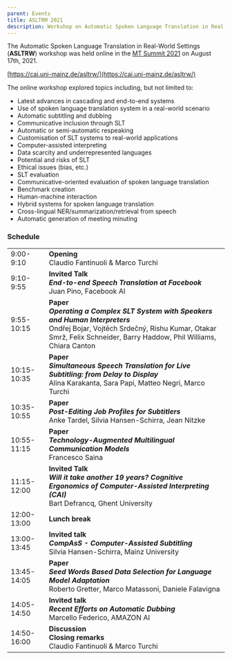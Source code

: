 ```yaml
---
parent: Events
title: ASLTRM 2021
description: Workshop on Automatic Spoken Language Translation in Real-World Settings
---
```


The Automatic Spoken Language Translation in Real-World Settings (**ASLTRW**) workshop was held online in the [MT Summit 2021](mtsummit2021.md) on August 17th, 2021.

[https://cai.uni-mainz.de/asltrw/](https://cai.uni-mainz.de/asltrw/)

The online workshop explored topics including, but not limited to:

- Latest advances in cascading and end-to-end systems
-  Use of spoken language translation system in a real-world scenario
- Automatic subtitling and dubbing
- Communicative inclusion through SLT
- Automatic or semi-automatic respeaking
- Customisation of SLT systems to real-world applications
- Computer-assisted interpreting
- Data scarcity and underrepresented languages
- Potential and risks of SLT
- Ethical issues (bias, etc.)
- SLT evaluation
- Communicative-oriented evaluation of spoken language translation
- Benchmark creation
- Human-machine interaction
- Hybrid systems for spoken language translation
- Cross-lingual NER/summarization/retrieval from speech
- Automatic generation of meeting minuting

### Schedule

| | |
| -- | -- |
| 9:00-9:10 | **Opening** <br>Claudio Fantinuoli & Marco Turchi |
| 9:10-9:55 |	**Invited Talk** <br>_**End-to-end Speech Translation at Facebook**_ <br>Juan Pino, Facebook AI |
| 9:55-10:15 | **Paper** <br>_**Operating a Complex SLT System with Speakers and Human Interpreters**_ <br>Ondřej Bojar, Vojtěch Srdečný, Rishu Kumar, Otakar Smrž, Felix Schneider, Barry Haddow, Phil Williams, Chiara Canton |
| 10:15-10:35 | **Paper** <br>_**Simultaneous Speech Translation for Live Subtitling: from Delay to Display**_ <br>Alina Karakanta, Sara Papi, Matteo Negri, Marco Turchi |
| 10:35-10:55 | **Paper** <br>_**Post-Editing Job Profiles for Subtitlers**_ <br>Anke Tardel, Silvia Hansen-Schirra, Jean Nitzke |
| 10:55-11:15 | **Paper** <br>_**Technology-Augmented Multilingual Communication Models**_ <br>Francesco Saina |
| 11:15-12:00 | **Invited Talk** <br>_**Will it take another 19 years? Cognitive Ergonomics of Computer-Assisted Interpreting (CAI)**_ <br>Bart Defrancq, Ghent University |
| 12:00-13:00 |	**Lunch break** |
| 13:00-13:45 | **Invited talk** <br>_**CompAsS - Computer-Assisted Subtitling**_ <br>Silvia Hansen-Schirra, Mainz University |
| 13:45-14:05 |	**Paper** <br>_**Seed Words Based Data Selection for Language Model Adaptation**_ <br>Roberto Gretter, Marco Matassoni, Daniele Falavigna |
| 14:05-14:50 | **Invited talk** <br>_**Recent Efforts on Automatic Dubbing**_ <br>Marcello Federico, AMAZON AI |
| 14:50-16:00 | **Discussion** <br>**Closing remarks** <br>Claudio Fantinuoli & Marco Turchi |
